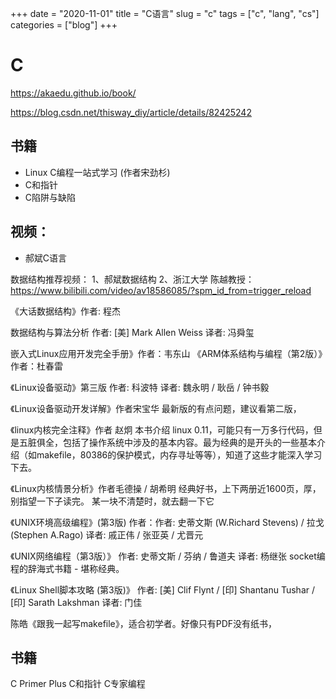 +++ 
date = "2020-11-01"
title = "C语言"
slug = "c" 
tags = ["c", "lang", "cs"]
categories = ["blog"]
+++

# C

https://akaedu.github.io/book/

https://blog.csdn.net/thisway_diy/article/details/82425242


## 书籍
- Linux C编程一站式学习 (作者宋劲杉)
- C和指针
- C陷阱与缺陷

## 视频：
- 郝斌C语言


数据结构推荐视频：
1、郝斌数据结构
2、浙江大学 陈越教授：
https://www.bilibili.com/video/av18586085/?spm_id_from=trigger_reload

《大话数据结构》作者: 程杰

数据结构与算法分析
作者: [美] Mark Allen Weiss
译者: 冯舜玺


嵌入式Linux应用开发完全手册》作者：韦东山
《ARM体系结构与编程（第2版）》作者：杜春雷

《Linux设备驱动》第三版 作者: 科波特
译者: 魏永明 / 耿岳 / 钟书毅

《Linux设备驱动开发详解》作者宋宝华
最新版的有点问题，建议看第二版，

《linux内核完全注释》作者 赵炯
本书介绍 linux 0.11，可能只有一万多行代码，但是五脏俱全，包括了操作系统中涉及的基本内容。最为经典的是开头的一些基本介绍（如makefile，80386的保护模式，内存寻址等等），知道了这些才能深入学习下去。

《Linux内核情景分析》作者毛德操 / 胡希明
经典好书，上下两册近1600页，厚，别指望一下子读完。
某一块不清楚时，就去翻一下它

《UNIX环境高级编程》(第3版)
作者：作者: 史蒂文斯 (W.Richard Stevens) / 拉戈 (Stephen A.Rago)
译者: 戚正伟 / 张亚英 / 尤晋元

《UNIX网络编程（第3版）》
作者: 史蒂文斯 / 芬纳 / 鲁道夫
译者: 杨继张
socket编程的辞海式书籍 - 堪称经典。

《Linux Shell脚本攻略 (第3版)》
作者: [美] Clif Flynt / [印] Shantanu Tushar / [印] Sarath Lakshman
译者: 门佳

陈皓《跟我一起写makefile》，适合初学者。好像只有PDF没有纸书，



## 书籍
C Primer Plus
C和指针
C专家编程





